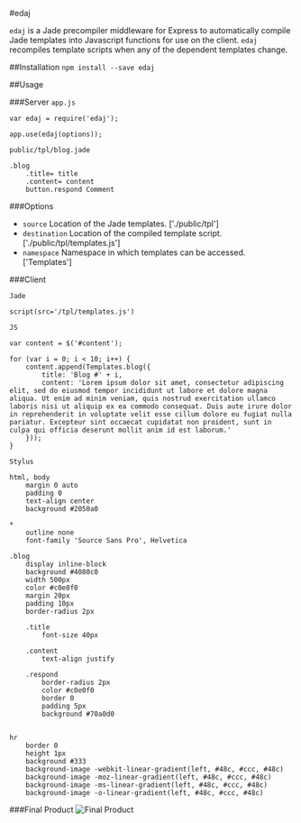 #edaj

`edaj` is a Jade precompiler middleware for Express to automatically compile Jade templates into Javascript functions for use on the client. `edaj` recompiles template scripts when any of the dependent templates change.

##Installation
`npm install --save edaj`

##Usage

###Server
`app.js`

```
var edaj = require('edaj');

app.use(edaj(options));
```

`public/tpl/blog.jade`

```
.blog
	.title= title
	.content= content
	button.respond Comment
```

###Options
- `source` Location of the Jade templates. ['./public/tpl']
- `destination` Location of the compiled template script. ['./public/tpl/templates.js']
- `namespace` Namespace in which templates can be accessed. ['Templates']

###Client

`Jade`

```
script(src='/tpl/templates.js')
```

`JS`

```
var content = $('#content');

for (var i = 0; i < 10; i++) {
	content.append(Templates.blog({
		title: 'Blog #' + i,
		content: 'Lorem ipsum dolor sit amet, consectetur adipiscing elit, sed do eiusmod tempor incididunt ut labore et dolore magna aliqua. Ut enim ad minim veniam, quis nostrud exercitation ullamco laboris nisi ut aliquip ex ea commodo consequat. Duis aute irure dolor in reprehenderit in voluptate velit esse cillum dolore eu fugiat nulla pariatur. Excepteur sint occaecat cupidatat non proident, sunt in culpa qui officia deserunt mollit anim id est laborum.'
	}));
}
```

`Stylus`

```
html, body
	margin 0 auto
	padding 0
	text-align center
	background #2050a0

*
	outline none
	font-family 'Source Sans Pro', Helvetica

.blog
	display inline-block
	background #4080c0
	width 500px
	color #c0e0f0
	margin 20px
	padding 10px
	border-radius 2px

	.title
		font-size 40px

	.content
		text-align justify

	.respond
		border-radius 2px
		color #c0e0f0
		border 0
		padding 5px
		background #70a0d0


hr
	border 0
	height 1px
	background #333
	background-image -webkit-linear-gradient(left, #48c, #ccc, #48c)
	background-image -moz-linear-gradient(left, #48c, #ccc, #48c)
	background-image -ms-linear-gradient(left, #48c, #ccc, #48c)
	background-image -o-linear-gradient(left, #48c, #ccc, #48c)
```

###Final Product
![Final Product](http://i.imgur.com/TK4O6CD.png)

